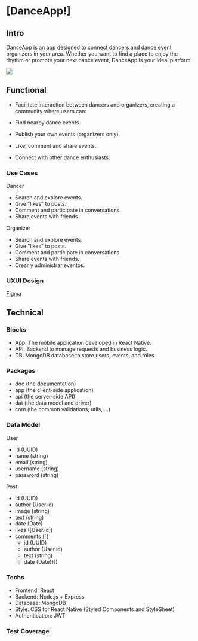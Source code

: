 # [DanceApp!]

## Intro

DanceApp is an app designed to connect dancers and dance event organizers in your area. Whether you want to find a place to enjoy the rhythm or promote your next dance event, DanceApp is your ideal platform.

![](https://i.giphy.com/media/v1.Y2lkPTc5MGI3NjExMWVud2RiaXF5eTZ5ejlobXRqZDZvYjF0ZWJuam40Nm1xMWZsNzYxciZlcD12MV9pbnRlcm5hbF9naWZfYnlfaWQmY3Q9cw/U5Ivkja8l6jsgdxtCb/giphy.gif)

## Functional

- Facilitate interaction between dancers and organizers, creating a community where users can:

- Find nearby dance events.
- Publish your own events (organizers only).
- Like, comment and share events.
- Connect with other dance enthusiasts.

### Use Cases

Dancer

- Search and explore events.
- Give "likes" to posts.
- Comment and participate in conversations.
- Share events with friends.

Organizer

- Search and explore events.
- Give "likes" to posts.
- Comment and participate in conversations.
- Share events with friends.
- Crear y administrar eventos.

### UXUI Design

[Figma](https://figma.com)

## Technical

### Blocks

- App: The mobile application developed in React Native.
- API: Backend to manage requests and business logic.
- DB: MongoDB database to store users, events, and roles.

### Packages

- doc (the documentation)
- app (the client-side application)
- api (the server-side API)
- dat (the data model and driver)
- com (the common validations, utils, ...)

### Data Model

User

- id (UUID)
- name (string)
- email (string)
- username (string)
- password (string)

Post

- id (UUID)
- author (User.id)
- image (string)
- text (string)
- date (Date)
- likes ([User.id])
- comments ([{
  - id (UUID)
  - author (User.id)
  - text (string)
  - date (Date)}])

### Techs

- Frontend: React
- Backend: Node.js + Express
- Database: MongoDB
- Style: CSS for React Native (Styled Components and StyleSheet)
- Authentication: JWT

### Test Coverage
